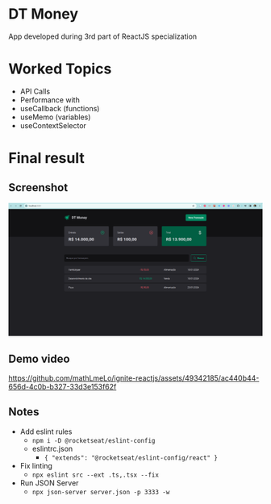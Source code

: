 # DT Money

App developed during 3rd part of ReactJS specialization

# Worked Topics
- API Calls
- Performance with
- useCallback (functions)
- useMemo (variables)
- useContextSelector

# Final result

## Screenshot
![Result](/classes/03-dt-money/resultt.png "Final result")

## Demo video

https://github.com/mathLmeLo/ignite-reactjs/assets/49342185/ac440b44-656d-4c0b-b327-33d3e153f62f

## Notes
- Add eslint rules
  - `npm i -D @rocketseat/eslint-config`
  - eslintrc.json 
    - `{
        "extends": "@rocketseat/eslint-config/react"
      }`
- Fix linting 
  - `npx eslint src --ext .ts,.tsx --fix`
- Run JSON Server
  - `npx json-server server.json -p 3333 -w`
